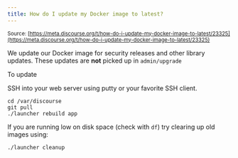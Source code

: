 ```yaml
---
title: How do I update my Docker image to latest?
---
```


<small class="documentation-source">Source: [https://meta.discourse.org/t/how-do-i-update-my-docker-image-to-latest/23325](https://meta.discourse.org/t/how-do-i-update-my-docker-image-to-latest/23325)</small>

We update our Docker image for security releases and other library updates. These updates are **not** picked up in `admin/upgrade`

To update

SSH into your web server using putty or your favorite SSH client. 

```text
cd /var/discourse
git pull
./launcher rebuild app
```

If you are running low on disk space (check with `df`) try clearing up old images using:

```
./launcher cleanup
```
